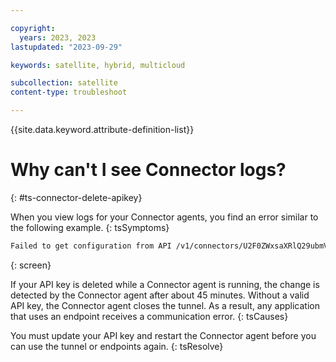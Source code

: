```yaml
---

copyright:
  years: 2023, 2023
lastupdated: "2023-09-29"

keywords: satellite, hybrid, multicloud

subcollection: satellite
content-type: troubleshoot

---
```


{{site.data.keyword.attribute-definition-list}}

# Why can't I see Connector logs?
{: #ts-connector-delete-apikey}


When you view logs for your Connector agents, you find an error similar to the following example.
{: tsSymptoms}

```sh
Failed to get configuration from API /v1/connectors/U2F0ZWxsaXRlQ29ubmVjdG9yOiJjaTExMGxpdzFwazluMGdybXUyMCI, region us-east, code: 401. IAM Error: "status code: 400. Provided API key could not be found.", API Error: "null"
```
{: screen}

If your API key is deleted while a Connector agent is running, the change is detected by the Connector agent after about 45 minutes. Without a valid API key, the Connector agent closes the tunnel. As a result, any application that uses an endpoint receives a communication error.
{: tsCauses}

You must update your API key and restart the Connector agent before you can use the tunnel or endpoints again.
{: tsResolve}


